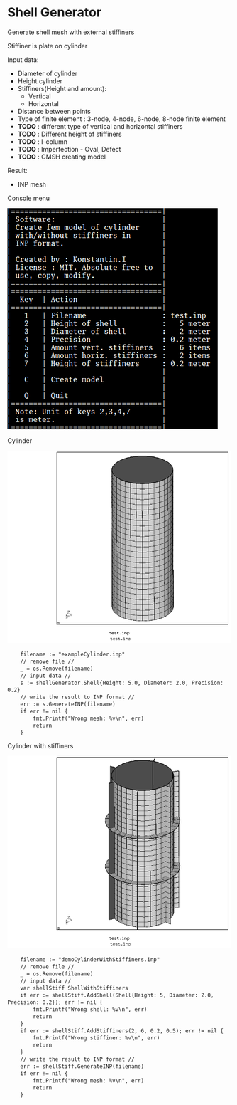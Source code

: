# Shell Generator

Generate shell mesh with external stiffiners

Stiffiner is plate on cylinder

Input data:
  * Diameter of cylinder
  * Height cylinder
  * Stiffiners(Height and amount):
  	* Vertical
	* Horizontal
  * Distance between points
  * Type of finite element : 3-node, 4-node, 6-node, 8-node finite element
  * **TODO** : different type of vertical and horizontal stiffiners
  * **TODO** : Different height of stiffiners
  * **TODO** : I-column
  * **TODO** : Imperfection - Oval, Defect
  * **TODO** : GMSH creating model

Result:
  * INP mesh


Console menu

![Console menu](./pictures/menu.png)



Cylinder

![Cylinder](./pictures/hcpy_1.png)
```golang
	filename := "exampleCylinder.inp"
	// remove file //
	_ = os.Remove(filename)
	// input data //
	s := shellGenerator.Shell{Height: 5.0, Diameter: 2.0, Precision: 0.2}
	// write the result to INP format //
	err := s.GenerateINP(filename)
	if err != nil {
		fmt.Printf("Wrong mesh: %v\n", err)
		return
	}
```


Cylinder with stiffiners

![Cylinder with stiffiners](./pictures/hcpy_2.png)
```golang
	filename := "demoCylinderWithStiffiners.inp"
	// remove file //
	_ = os.Remove(filename)
	// input data //
	var shellStiff ShellWithStiffiners
	if err := shellStiff.AddShell(Shell{Height: 5, Diameter: 2.0, Precision: 0.2}); err != nil {
		fmt.Printf("Wrong shell: %v\n", err)
		return
	}
	if err := shellStiff.AddStiffiners(2, 6, 0.2, 0.5); err != nil {
		fmt.Printf("Wrong stiffiner: %v\n", err)
		return
	}
	// write the result to INP format //
	err := shellStiff.GenerateINP(filename)
	if err != nil {
		fmt.Printf("Wrong mesh: %v\n", err)
		return
	}
```
